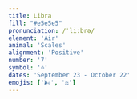 ```yaml
---
title: Libra
fill: "#e5e5e5"
pronunciation: /ˈliːbrə/
element: 'Air'
animal: 'Scales'
alignment: 'Positive'
number: '7'
symbol: '♎'
dates: 'September 23 - October 22'
emojis: ['🌬️', '⚖️']
---
```

